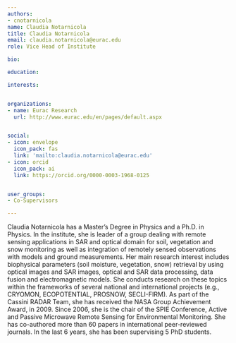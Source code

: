 ```yaml
---
authors:
- cnotarnicola
name: Claudia Notarnicola
title: Claudia Notarnicola
email: claudia.notarnicola@eurac.edu
role: Vice Head of Institute

bio: 

education:

interests:


organizations:
- name: Eurac Research
  url: http://www.eurac.edu/en/pages/default.aspx


social:
- icon: envelope
  icon_pack: fas
  link: 'mailto:claudia.notarnicola@eurac.edu'
- icon: orcid
  icon_pack: ai
  link: https://orcid.org/0000-0003-1968-0125


user_groups:
- Co-Supervisors

---
```


Claudia Notarnicola has a Master’s Degree in Physics and a Ph.D. in Physics. In the institute, she is leader of a group dealing with remote sensing applications in SAR and optical domain for soil, vegetation and snow monitoring as well as integration of remotely sensed observations with models and ground measurements. Her main research interest includes biophysical parameters (soil moisture, vegetation, snow) retrieval by using optical images and SAR images, optical and SAR data processing, data fusion and electromagnetic models. She conducts research on these topics within the frameworks of several national and international projects (e.g., CRYOMON, ECOPOTENTIAL, PROSNOW, SECLI-FIRM). As part of the Cassini RADAR Team, she has received the NASA Group Achievement Award, in 2009. Since 2006, she is the chair of the SPIE Conference, Active and Passive Microwave Remote Sensing for Environmental
Monitoring. She has co-authored more than 60 papers in international peer-reviewed journals. In the last 6 years, she has been supervising 5 PhD students.
